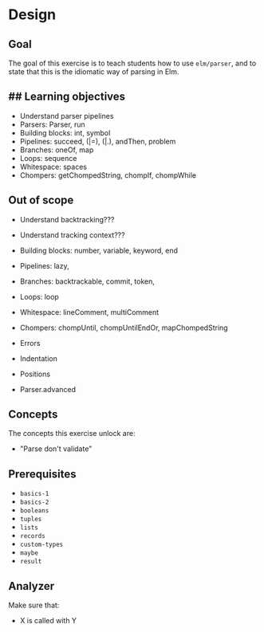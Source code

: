 # Design

## Goal

The goal of this exercise is to teach students how to use `elm/parser`, and to state that this is the idiomatic way of parsing in Elm.

## ## Learning objectives

- Understand parser pipelines
- Parsers: Parser, run
- Building blocks: int, symbol
- Pipelines: succeed, (|=), (|.), andThen, problem
- Branches: oneOf, map 
- Loops: sequence
- Whitespace: spaces
- Chompers: getChompedString, chompIf, chompWhile

## Out of scope

- Understand backtracking???
- Understand tracking context???

- Building blocks: number, variable, keyword, end
- Pipelines: lazy, 
- Branches: backtrackable, commit, token, 
- Loops: loop
- Whitespace: lineComment, multiComment
- Chompers: chompUntil, chompUntilEndOr, mapChompedString
- Errors
- Indentation
- Positions
- Parser.advanced

## Concepts

The concepts this exercise unlock are:

- "Parse don't validate"

## Prerequisites

- `basics-1`
- `basics-2`
- `booleans`
- `tuples`
- `lists`
- `records`
- `custom-types`
- `maybe`
- `result`

## Analyzer

Make sure that:

- X is called with Y
